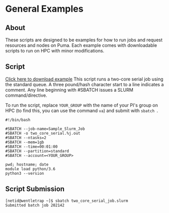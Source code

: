 # General Examples

## About
These scripts are designed to be examples for how to run jobs and request resources and nodes on Puma. Each example comes with downloadable scripts to run on HPC with minor modifications.

## Script
[Click here to download example](two_core_serial_job.tar.gz)
This script runs a two-core serial job using the standard queue. A three pound/hash character start to a line indicates a comment. Any line beginning with #SBATCH issues a SLURM command/directive.

To run the script, replace ```YOUR_GROUP``` with the name of your PI's group on HPC (to find this, you can use the command ```va```) and submit with ```sbatch ```.
```
#!/bin/bash

#SBATCH --job-name=Sample_Slurm_Job
#SBATCH -o two_core_serial.%j.out
#SBATCH --ntasks=2       
#SBATCH --mem=1gb 
#SBATCH --time=00:01:00   
#SBATCH --partition=standard
#SBATCH --account=<YOUR_GROUP>
 
pwd; hostname; date
module load python/3.6
python3 --version
```

## Script Submission
```
[netid@wentletrap ~]$ sbatch two_core_serial_job.slurm 
Submitted batch job 202142
```
